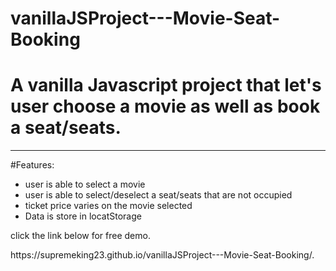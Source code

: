 # vanillaJSProject---Movie-Seat-Booking
# A vanilla Javascript project that let's user choose a movie as well as book a seat/seats.
<hr>
#Features:
<ul>
  <li>user is able to select a movie</li>
  <li>user is able to select/deselect a seat/seats that are not occupied</li>
  <li>ticket price varies on the movie selected</>
  <li>Data is store in locatStorage</li>
 </ul>

<p>click the link below for free demo.</p>
 https://supremeking23.github.io/vanillaJSProject---Movie-Seat-Booking/.
